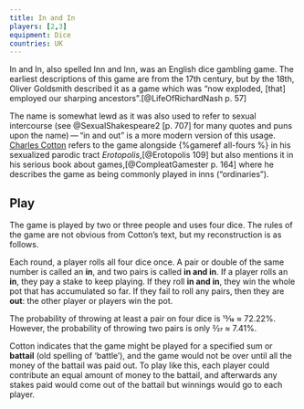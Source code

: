 ```yaml
---
title: In and In
players: [2,3]
equipment: Dice
countries: UK
---
```


<p class="lead">
<span class="aka">In and In</span>, also spelled <span class="aka">Inn and Inn</span>, was an English dice gambling game.
The earliest descriptions of this game are from the 17th century, but by the 18th, Oliver Goldsmith described it as a game which was “now exploded, [that] employed our sharping ancestors”.[@LifeOfRichardNash p. 57]
</p>

The name is somewhat lewd as it was also used to refer to sexual intercourse (see @SexualShakespeare2 [p. 707] for many quotes and puns upon the name) — “in and out” is a more modern version of this usage. [Charles Cotton](https://en.wikipedia.org/wiki/Charles_Cotton) refers to the game alongside {%gameref all-fours %} in his sexualized parodic tract <cite>Erotopolis</cite>,[@Erotopolis 109] but also mentions it in his serious book about games,[@CompleatGamester p. 164] where he describes the game as being commonly played in inns (“ordinaries”).

<!-- excerpt -->

## Play

The game is played by two or three people and uses four dice. The rules of the game are not obvious from Cotton’s text, but my reconstruction is as follows.

Each round, a player rolls all four dice once. A pair or double of the same number is called an **in**, and two pairs is called **in and in**. If a player rolls an **in**, they pay a stake to keep playing. If they roll **in and in**, they win the whole pot that has accumulated so far. If they fail to roll any pairs, then they are **out**: the other player or players win the pot.

The probability of throwing at least a pair on four dice is 13⁄18 ≈ 72.22%. However, the probability of throwing two pairs is only 2⁄27 ≈ 7.41%.

Cotton indicates that the game might be played for a specified sum or **battail** (old spelling of ‘battle’), and the game would not be over until all the money of the battail was paid out. To play like this, each player could contribute an equal amount of money to the battail, and afterwards any stakes paid would come out of the battail but winnings would go to each player.
